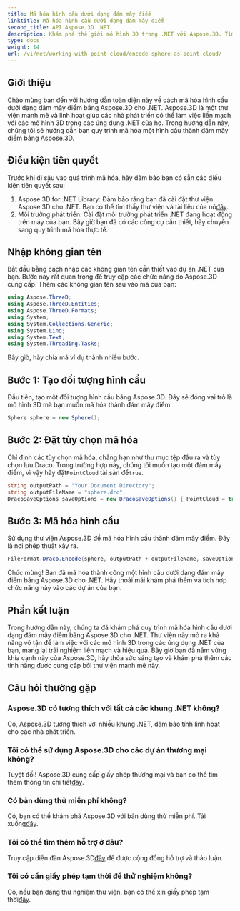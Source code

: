 ```yaml
---
title: Mã hóa hình cầu dưới dạng đám mây điểm
linktitle: Mã hóa hình cầu dưới dạng đám mây điểm
second_title: API Aspose.3D .NET
description: Khám phá thế giới mô hình 3D trong .NET với Aspose.3D. Tìm hiểu cách mã hóa các hình cầu thành các đám mây điểm một cách dễ dàng. Giải phóng sự sáng tạo của bạn bây giờ!
type: docs
weight: 14
url: /vi/net/working-with-point-cloud/encode-sphere-as-point-cloud/
---
```

## Giới thiệu
Chào mừng bạn đến với hướng dẫn toàn diện này về cách mã hóa hình cầu dưới dạng đám mây điểm bằng Aspose.3D cho .NET. Aspose.3D là một thư viện mạnh mẽ và linh hoạt giúp các nhà phát triển có thể làm việc liền mạch với các mô hình 3D trong các ứng dụng .NET của họ. Trong hướng dẫn này, chúng tôi sẽ hướng dẫn bạn quy trình mã hóa một hình cầu thành đám mây điểm bằng Aspose.3D.
## Điều kiện tiên quyết
Trước khi đi sâu vào quá trình mã hóa, hãy đảm bảo bạn có sẵn các điều kiện tiên quyết sau:
1.  Aspose.3D for .NET Library: Đảm bảo rằng bạn đã cài đặt thư viện Aspose.3D cho .NET. Bạn có thể tìm thấy thư viện và tài liệu của nó[đây](https://reference.aspose.com/3d/net/).
2. Môi trường phát triển: Cài đặt môi trường phát triển .NET đang hoạt động trên máy của bạn.
Bây giờ bạn đã có các công cụ cần thiết, hãy chuyển sang quy trình mã hóa thực tế.
## Nhập không gian tên
Bắt đầu bằng cách nhập các không gian tên cần thiết vào dự án .NET của bạn. Bước này rất quan trọng để truy cập các chức năng do Aspose.3D cung cấp. Thêm các không gian tên sau vào mã của bạn:
```csharp
using Aspose.ThreeD;
using Aspose.ThreeD.Entities;
using Aspose.ThreeD.Formats;
using System;
using System.Collections.Generic;
using System.Linq;
using System.Text;
using System.Threading.Tasks;
```
Bây giờ, hãy chia mã ví dụ thành nhiều bước.
## Bước 1: Tạo đối tượng hình cầu
Đầu tiên, tạo một đối tượng hình cầu bằng Aspose.3D. Đây sẽ đóng vai trò là mô hình 3D mà bạn muốn mã hóa thành đám mây điểm.
```csharp
Sphere sphere = new Sphere();
```
## Bước 2: Đặt tùy chọn mã hóa
 Chỉ định các tùy chọn mã hóa, chẳng hạn như thư mục tệp đầu ra và tùy chọn lưu Draco. Trong trường hợp này, chúng tôi muốn tạo một đám mây điểm, vì vậy hãy đặt`PointCloud` tài sản để`true`.
```csharp
string outputPath = "Your Document Directory";
string outputFileName = "sphere.drc";
DracoSaveOptions saveOptions = new DracoSaveOptions() { PointCloud = true };
```
## Bước 3: Mã hóa hình cầu
Sử dụng thư viện Aspose.3D để mã hóa hình cầu thành đám mây điểm. Đây là nơi phép thuật xảy ra.
```csharp
FileFormat.Draco.Encode(sphere, outputPath + outputFileName, saveOptions);
```
Chúc mừng! Bạn đã mã hóa thành công một hình cầu dưới dạng đám mây điểm bằng Aspose.3D cho .NET.
Hãy thoải mái khám phá thêm và tích hợp chức năng này vào các dự án của bạn.
## Phần kết luận
Trong hướng dẫn này, chúng ta đã khám phá quy trình mã hóa hình cầu dưới dạng đám mây điểm bằng Aspose.3D cho .NET. Thư viện này mở ra khả năng vô tận để làm việc với các mô hình 3D trong các ứng dụng .NET của bạn, mang lại trải nghiệm liền mạch và hiệu quả.
Bây giờ bạn đã nắm vững khía cạnh này của Aspose.3D, hãy thỏa sức sáng tạo và khám phá thêm các tính năng được cung cấp bởi thư viện mạnh mẽ này.
## Câu hỏi thường gặp
### Aspose.3D có tương thích với tất cả các khung .NET không?
Có, Aspose.3D tương thích với nhiều khung .NET, đảm bảo tính linh hoạt cho các nhà phát triển.
### Tôi có thể sử dụng Aspose.3D cho các dự án thương mại không?
 Tuyệt đối! Aspose.3D cung cấp giấy phép thương mại và bạn có thể tìm thêm thông tin chi tiết[đây](https://purchase.aspose.com/buy).
### Có bản dùng thử miễn phí không?
 Có, bạn có thể khám phá Aspose.3D với bản dùng thử miễn phí. Tải xuống[đây](https://releases.aspose.com/).
### Tôi có thể tìm thêm hỗ trợ ở đâu?
 Truy cập diễn đàn Aspose.3D[đây](https://forum.aspose.com/c/3d/18) để được cộng đồng hỗ trợ và thảo luận.
### Tôi có cần giấy phép tạm thời để thử nghiệm không?
 Có, nếu bạn đang thử nghiệm thư viện, bạn có thể xin giấy phép tạm thời[đây](https://purchase.aspose.com/temporary-license/).